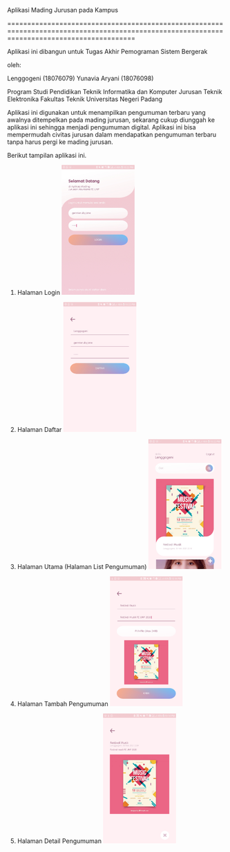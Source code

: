Aplikasi Mading Jurusan pada Kampus

============================================================================================================================================

Aplikasi ini dibangun untuk Tugas Akhir Pemograman Sistem Bergerak

oleh:

Lenggogeni (18076079)
Yunavia Aryani (18076098)

Program Studi Pendidikan Teknik Informatika dan Komputer Jurusan Teknik Elektronika Fakultas Teknik Universitas Negeri Padang

Aplikasi ini digunakan untuk menampilkan pengumuman terbaru yang awalnya ditempelkan pada mading jurusan, sekarang cukup diunggah ke aplikasi ini sehingga menjadi pengumuman digital. Aplikasi ini bisa mempermudah civitas jurusan dalam mendapatkan pengumuman terbaru tanpa harus pergi ke mading jurusan.

Berikut tampilan aplikasi ini.
1. Halaman Login
	<img src="https://raw.githubusercontent.com/gennierubyjane/app-mading/main/_screenshoot/1.%20Login.jpg" style="height: 300px">

2. Halaman Daftar
	<img src="https://raw.githubusercontent.com/gennierubyjane/app-mading/main/_screenshoot/2.%20Daftar.jpg" style="height: 300px">

3. Halaman Utama (Halaman List Pengumuman)
	<img src="https://raw.githubusercontent.com/gennierubyjane/app-mading/main/_screenshoot/3.%20Halaman%20Utama.jpg" style="height: 300px">

4. Halaman Tambah Pengumuman
	<img src="https://raw.githubusercontent.com/gennierubyjane/app-mading/main/_screenshoot/4.%20Halaman%20Tambah%20Pengumuman.png" style="height: 300px">

5. Halaman Detail Pengumuman
	<img src="https://raw.githubusercontent.com/gennierubyjane/app-mading/main/_screenshoot/5.%20Halaman%20Detail%20Pengumuman.png" style="height: 300px">